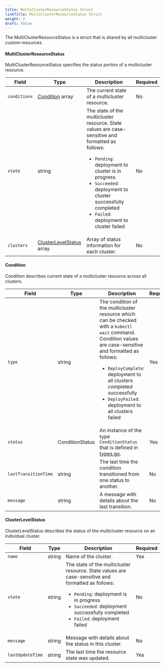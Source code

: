 ```yaml
---
title: MultiClusterResourceStatus Struct
linkTitle: MultiClusterResourceStatus Struct
weight: 2
draft: false
---
```

The MultiClusterResourceStatus is a struct that is shared by all multicluster custom resources.

#### MultiClusterResourceStatus
MultiClusterResourceStatus specifies the status portion of a multicluster resource.

| Field | Type | Description | Required
| --- | --- | --- | --- |
| `conditions` | [Condition](#condition) array | The current state of a multicluster resource. | No |
| `state` | string | The state of the multicluster resource.  State values are case-sensitive and formatted as follows: <ul><li>`Pending`: deployment to cluster is in progress</li><li>`Succeeded`: deployment to cluster successfully completed</li><li>`Failed`: deployment to cluster failed</li></ul> | No |
| `clusters` | [ClusterLevelStatus](#clusterlevelstatus) array | Array of status information for each cluster. | No |

#### Condition
Condition describes current state of a multicluster resource across all clusters.

| Field | Type | Description | Required
| --- | --- | --- | --- |
| `type` | string | The condition of the multicluster resource which can be checked with a `kubectl wait` command. Condition values are case-sensitive and formatted as follows: <ul><li>`DeployComplete`: deployment to all clusters completed successfully</li><li>`DeployFailed`: deployment to all clusters failed</li></ul> | Yes |
| `status` | ConditionStatus | An instance of the type `ConditionStatus` that is defined in [types.go](https://github.com/kubernetes/api/blob/master/core/v1/types.go). | Yes |
| `lastTransitionTime` | string | The last time the condition transitioned from one status to another. | No |
| `message` | string | A message with details about the last transition. | No |


#### ClusterLevelStatus
ClusterLevelStatus describes the status of the multicluster resource on an individual cluster.

| Field | Type | Description | Required
| --- | --- | --- | --- |
| `name` | string | Name of the cluster. | Yes |
| `state` | string | The state of the multicluster resource.  State values are case-sensitive and formatted as follows: <ul><li>`Pending`: deployment is in progress</li><li>`Succeeded`: deployment successfully completed</li><li>`Failed`: deployment failed</li></ul> | No |
| `message` | string | Message with details about the status in this cluster. | No |
| `lastUpdateTime` | string | The last time the resource state was updated. | Yes |
